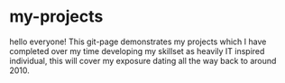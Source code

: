 # my-projects
hello everyone! This git-page demonstrates my projects which I have completed over my time developing my skillset as heavily IT inspired individual, this will cover my exposure dating all the way back to around 2010.

